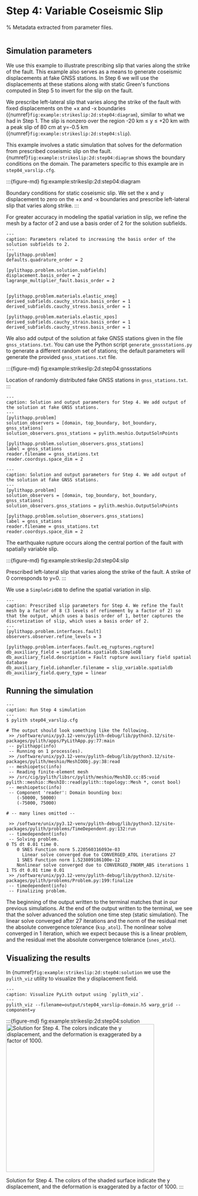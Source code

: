 # Step 4: Variable Coseismic Slip

% Metadata extracted from parameter files.
```{include} step04_varslip-synopsis.md
```

## Simulation parameters

We use this example to illustrate prescribing slip that varies along the strike of the fault.
This example also serves as a means to generate coseismic displacements at fake GNSS stations.
In Step 6 we will use the displacements at these stations along with static Green's functions computed in Step 5 to invert for the slip on the fault.

We prescribe left-lateral slip that varies along the strike of the fault with fixed displacements on the +x and -x boundaries ({numref}`fig:example:strikeslip:2d:step04:diagram`), similar to what we had in Step 1.
The slip is nonzero over the region -20 km $\le$ y $\le$ +20 km with a peak slip of 80 cm at y=-0.5 km ({numref}`fig:example:strikeslip:2d:step04:slip`).

This example involves a static simulation that solves for the deformation from prescribed coseismic slip on the fault.
{numref}`fig:example:strikeslip:2d:step04:diagram` shows the boundary conditions on the domain.
The parameters specific to this example are in `step04_varslip.cfg`.

:::{figure-md} fig:example:strikeslip:2d:step04:diagram
<img src="figs/step04-diagram.*" alt="" scale="75%">

Boundary conditions for static coseismic slip.
We set the x and y displacement to zero on the +x and -x boundaries and prescribe left-lateral slip that varies along strike.
:::

For greater accuracy in modeling the spatial variation in slip, we refine the mesh by a factor of 2 and use a basis order of 2 for the solution subfields.

```{code-block} cfg
---
caption: Parameters related to increasing the basis order of the solution subfields to 2.
---
[pylithapp.problem]
defaults.quadrature_order = 2

[pylithapp.problem.solution.subfields]
displacement.basis_order = 2
lagrange_multiplier_fault.basis_order = 2


[pylithapp.problem.materials.elastic_xneg]
derived_subfields.cauchy_strain.basis_order = 1
derived_subfields.cauchy_stress.basis_order = 1

[pylithapp.problem.materials.elastic_xpos]
derived_subfields.cauchy_strain.basis_order = 1
derived_subfields.cauchy_stress.basis_order = 1
```

We also add output of the solution at fake GNSS stations given in the file `gnss_stations.txt`.
You can use the Python script `generate_gnssstations.py` to generate a different random set of stations; the default parameters will generate the provided `gnss_stations.txt` file.

:::{figure-md} fig:example:strikeslip:2d:step04:gnssstations
<img src="figs/step04-gnssstations.*" alt="" scale="75%">

Location of randomly distributed fake GNSS stations in `gnss_stations.txt`.
:::

```{code-block} cfg
---
caption: Solution and output parameters for Step 4. We add output of the solution at fake GNSS stations.
---
[pylithapp.problem]
solution_observers = [domain, top_boundary, bot_boundary, gnss_stations]
solution_observers.gnss_stations = pylith.meshio.OutputSolnPoints

[pylithapp.problem.solution_observers.gnss_stations]
label = gnss_stations
reader.filename = gnss_stations.txt
reader.coordsys.space_dim = 2
```

```{code-block} cfg
---
caption: Solution and output parameters for Step 4. We add output of the solution at fake GNSS stations.
---
[pylithapp.problem]
solution_observers = [domain, top_boundary, bot_boundary, gnss_stations]
solution_observers.gnss_stations = pylith.meshio.OutputSolnPoints

[pylithapp.problem.solution_observers.gnss_stations]
label = gnss_stations
reader.filename = gnss_stations.txt
reader.coordsys.space_dim = 2
```

The earthquake rupture occurs along the central portion of the fault with spatially variable slip.

:::{figure-md} fig:example:strikeslip:2d:step04:slip
<img src="figs/step04-slip.*" alt="" scale="75%">

Prescribed left-lateral slip that varies along the strike of the fault.
A strike of 0 corresponds to y=0.
:::

We use a `SimpleGridDB` to define the spatial variation in slip.

```{code-block} cfg
---
caption: Prescribed slip parameters for Step 4. We refine the fault mesh by a factor of 8 (3 levels of refinement by a factor of 2) so that the output, which uses a basis order of 1, better captures the discretization of slip, which uses a basis order of 2.
---
[pylithapp.problem.interfaces.fault]
observers.observer.refine_levels = 3

[pylithapp.problem.interfaces.fault.eq_ruptures.rupture]
db_auxiliary_field = spatialdata.spatialdb.SimpleDB
db_auxiliary_field.description = Fault rupture auxiliary field spatial database
db_auxiliary_field.iohandler.filename = slip_variable.spatialdb
db_auxiliary_field.query_type = linear
```

## Running the simulation

```{code-block} console
---
caption: Run Step 4 simulation
---
$ pylith step04_varslip.cfg

# The output should look something like the following.
 >> /software/unix/py3.12-venv/pylith-debug/lib/python3.12/site-packages/pylith/apps/PyLithApp.py:77:main
 -- pylithapp(info)
 -- Running on 1 process(es).
 >> /software/unix/py3.12-venv/pylith-debug/lib/python3.12/site-packages/pylith/meshio/MeshIOObj.py:38:read
 -- meshiopetsc(info)
 -- Reading finite-element mesh
 >> /src/cig/pylith/libsrc/pylith/meshio/MeshIO.cc:85:void pylith::meshio::MeshIO::read(pylith::topology::Mesh *, const bool)
 -- meshiopetsc(info)
 -- Component 'reader': Domain bounding box:
    (-50000, 50000)
    (-75000, 75000)

# -- many lines omitted --

 >> /software/unix/py3.12-venv/pylith-debug/lib/python3.12/site-packages/pylith/problems/TimeDependent.py:132:run
 -- timedependent(info)
 -- Solving problem.
0 TS dt 0.01 time 0.
    0 SNES Function norm 5.220560316093e-03
      Linear solve converged due to CONVERGED_ATOL iterations 27
    1 SNES Function norm 1.523809186100e-12
    Nonlinear solve converged due to CONVERGED_FNORM_ABS iterations 1
1 TS dt 0.01 time 0.01
 >> /software/unix/py3.12-venv/pylith-debug/lib/python3.12/site-packages/pylith/problems/Problem.py:199:finalize
 -- timedependent(info)
 -- Finalizing problem.
```

The beginning of the output written to the terminal matches that in our previous simulations.
At the end of the output written to the terminal, we see that the solver advanced the solution one time step (static simulation).
The linear solve converged after 27 iterations and the norm of the residual met the absolute convergence tolerance (`ksp_atol`).
The nonlinear solve converged in 1 iteration, which we expect because this is a linear problem, and the residual met the absolute convergence tolerance (`snes_atol`).

## Visualizing the results

In {numref}`fig:example:strikeslip:2d:step04:solution` we use the `pylith_viz` utility to visualize the y displacement field.

```{code-block} console
---
caption: Visualize PyLith output using `pylith_viz`.
---
pylith_viz --filename=output/step04_varslip-domain.h5 warp_grid --component=y
```

:::{figure-md} fig:example:strikeslip:2d:step04:solution
<img src="figs/step04-solution.*" alt="Solution for Step 4. The colors indicate the y displacement, and the deformation is exaggerated by a factor of 1000." width="400px"/>

Solution for Step 4.
The colors of the shaded surface indicate the y displacement, and the deformation is exaggerated by a factor of 1000.
:::
